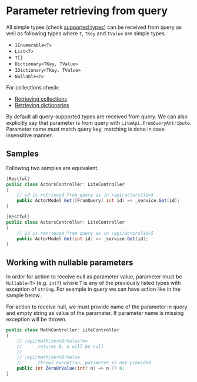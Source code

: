 ﻿---
Author: stanac
CreatedDate: 2017-04-15
Title: From query
RenderTitle: false
IsHtml: false
Id: parameter-retrieving-from-query
ParentPageId: parameter-retrieving
---

# Parameter retrieving from query

All simple types (check [supported types](/docs/parameters-supported-types))
can be received from query as well as following types where `T`, `TKey`
and `TValue` are simple types.

- `IEnumerable<T>`
- `List<T>`
- `T[]`
- `Dictionary<TKey, TValue>`
- `IDictionary<TKey, TValue>`
- `Nullable<T>`

For collections check:
- [Retrieving collections](/docs/parameters-retrieving-arrays)
- [Retrieving dictionaries](/docs/parameters-retrieving-dictionaries)

By default all query-supported types are received from query. We can also explicitly
say that parameter is from query with `LiteApi.FromQueryAttribute`.
Parameter name must match query key, matching is done in case insensitive manner.

## Samples

Following two samples are equivalent.

```csharp
[Restful]
public class ActorsController: LiteController
{
    // id is retrieved from query as in /api/actors?id=5
    public ActorModel Get([FromQuery] int id) => _service.Get(id);
}
```

```csharp
[Restful]
public class ActorsController: LiteController
{
    // id is retrieved from query as in /api/actors?id=5
    public ActorModel Get(int id) => _service.Get(id);
}
```


## Working with nullable parameters

In order for action to receive null as parameter value, parameter must be 
`Nullable<T>` (e.g. `int?`) where `T` is any of the previously listed
types with exception of `string`. For example in query we can have action 
like in the sample below.

For action to receive null, we must provide name of the parameter in query
and empty string as value of the parameter.
If parameter name is missing exception will be thrown.

```csharp
public class MathController: LiteController
{
    // /api/math/zeroOrValue?n=
    //      returns 0, n will be null 
    //
    // /api/math/zeroOrValue
    //      throws exception, parameter is not provided
    public int ZeroOrValue(int? n) => n ?? 0;
}
```